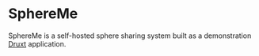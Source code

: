 # SphereMe

SphereMe is a self-hosted sphere sharing system built as a demonstration [Druxt](https://druxtjs.org) application.
